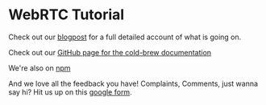 # WebRTC Tutorial

Check out our [blogpost](https://medium.com/@coldbrewtesting/getting-started-with-webrtc-and-test-driven-development-1cc6eb36ffd#.br65ffh3t)
for a full detailed account of what is going on.

Check out our [GitHub page for the cold-brew documentation](https://github.com/team-jwd/cold-brew)

We're also on [npm](https://www.npmjs.com/package/cold-brew)

And we love all the feedback you have! Complaints, Comments, just wanna say hi? 
Hit us up on this [google form](https://goo.gl/forms/Gu7aorxSFKJFBvl23). 
